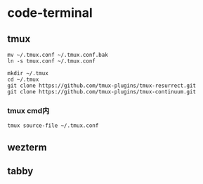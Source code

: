 # code-terminal

## tmux
```console
mv ~/.tmux.conf ~/.tmux.conf.bak
ln -s tmux.conf ~/.tmux.conf

mkdir ~/.tmux
cd ~/.tmux
git clone https://github.com/tmux-plugins/tmux-resurrect.git
git clone https://github.com/tmux-plugins/tmux-continuum.git
```

### tmux cmd内
```shell
tmux source-file ~/.tmux.conf
```

## wezterm


## tabby

